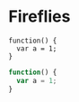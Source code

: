 Fireflies
=========

    function() {
      var a = 1;
    }


```JavaScript
function() {
  var a = 1;
}
```
